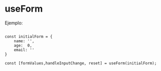 # useForm

Ejemplo:

```

const initialForm = {
    name: '',
    age:  0,
    email: ''
}

const [formValues,handleInputChange, reset] = useForm(initialForm);
```